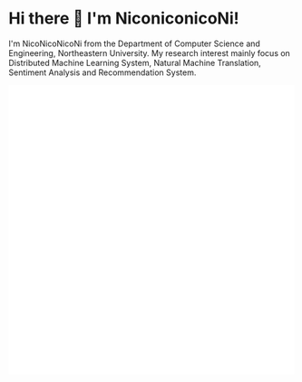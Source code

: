 #                                                   Hi there 👋 I'm NiconiconicoNi!

I'm NicoNicoNicoNi from the Department of Computer Science and Engineering, Northeastern University. My research interest mainly focus on Distributed Machine Learning System, Natural Machine Translation, Sentiment Analysis and Recommendation System. 
    
![Metrics](https://github.com/johncruyff14/johncruyff14/blob/main/github-metrics.svg)



